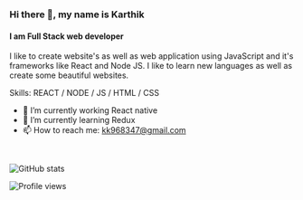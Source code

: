 ### Hi there 👋, my name is Karthik
#### I am Full Stack web developer
I like to create website's as well as web application using JavaScript and it's frameworks like React and Node JS.
I like to learn new languages as well as create some beautiful websites.

Skills:   REACT / NODE / JS / HTML / CSS

- 🔭 I’m currently working React native
- 🌱 I’m currently learning Redux 
- 📫 How to reach me: kk968347@gmail.com 


 

  

![GitHub stats](https://github-readme-stats.vercel.app/api?username=karthikq&show_icons=true)  

![Profile views](https://gpvc.arturio.dev/karthikq)  
